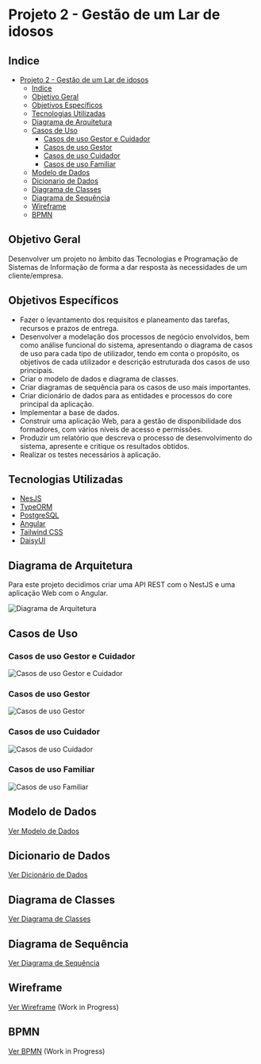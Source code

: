 # Projeto 2 - Gestão de um Lar de idosos

## Indice
- [Projeto 2 - Gestão de um Lar de idosos](#projeto-2---gestão-de-um-lar-de-idosos)
  - [Indice](#indice)
  - [Objetivo Geral](#objetivo-geral)
  - [Objetivos Específicos](#objetivos-específicos)
  - [Tecnologias Utilizadas](#tecnologias-utilizadas)
  - [Diagrama de Arquitetura](#diagrama-de-arquitetura)
  - [Casos de Uso](#casos-de-uso)
    - [Casos de uso Gestor e Cuidador](#casos-de-uso-gestor-e-cuidador)
    - [Casos de uso Gestor](#casos-de-uso-gestor)
    - [Casos de uso Cuidador](#casos-de-uso-cuidador)
    - [Casos de uso Familiar](#casos-de-uso-familiar)
  - [Modelo de Dados](#modelo-de-dados)
  - [Dicionario de Dados](#dicionario-de-dados)
  - [Diagrama de Classes](#diagrama-de-classes)
  - [Diagrama de Sequência](#diagrama-de-sequência)
  - [Wireframe](#wireframe)
  - [BPMN](#bpmn)

## Objetivo Geral
Desenvolver um projeto no âmbito das Tecnologias e Programação de Sistemas de Informação de forma a dar resposta às necessidades de um cliente/empresa.

## Objetivos Específicos

- Fazer o levantamento dos requisitos e planeamento das tarefas, recursos e prazos de entrega.
- Desenvolver a modelação dos processos de negócio envolvidos, bem como análise funcional do sistema, apresentando o diagrama de casos de uso para cada tipo de utilizador, tendo em conta o propósito, os objetivos de cada utilizador e descrição estruturada dos casos de uso principais.
- Criar o modelo de dados e diagrama de classes.
- Criar diagramas de sequência para os casos de uso mais importantes.
- Criar dicionário de dados para as entidades e processos do core principal da aplicação.
- Implementar a base de dados.
- Construir uma aplicação Web, para a gestão de disponibilidade dos formadores, com vários níveis de acesso e permissões.
- Produzir um relatório que descreva o processo de desenvolvimento do sistema, apresente e critique os resultados obtidos.
- Realizar os testes necessários à aplicação.


## Tecnologias Utilizadas

- [NesJS](https://nestjs.com/)
- [TypeORM](https://typeorm.io/#/)
- [PostgreSQL](https://www.postgresql.org/)
- [Angular](https://angular.io/)
- [Tailwind CSS](https://tailwindcss.com/)
- [DaisyUI](https://daisyui.com/)

## Diagrama de Arquitetura

Para este projeto decidimos criar uma API REST com o NestJS e uma aplicação Web com o Angular.

![Diagrama de Arquitetura](./imgs/DiagramaArquitetura.png)

## Casos de Uso

### Casos de uso Gestor e Cuidador

![Casos de uso Gestor e Cuidador](./imgs/CasosUso/UseCases-GestorCuidador.svg)

### Casos de uso Gestor

![Casos de uso Gestor](./imgs/CasosUso/UseCases-Gestor.svg)

### Casos de uso Cuidador

![Casos de uso Cuidador](./imgs/CasosUso/UseCases-Cuidador.svg)


### Casos de uso Familiar

![Casos de uso Familiar](./imgs/CasosUso/UseCases-Familiar.svg)

## Modelo de Dados

[Ver Modelo de Dados](./ModeloDados.md)

## Dicionario de Dados

[Ver Dicionário de Dados](./DicionarioDados.md)

## Diagrama de Classes

[Ver Diagrama de Classes](./DiagramaClasses.md)

## Diagrama de Sequência

[Ver Diagrama de Sequência](./DiagramasSequencia.md)

## Wireframe

[Ver Wireframe](https://www.figma.com/board/ctWPAZhsHD9vQiYeFklOpb/Wireframe2) (Work in Progress)

## BPMN

[Ver BPMN](./imgs/BPMN_10%20IMG.png) (Work in Progress)